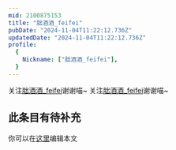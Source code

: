 ```yaml
---
mid: 2100875153
title: "朏酒酒_feifei"
pubDate: "2024-11-04T11:22:12.736Z"
updatedDate: "2024-11-04T11:22:12.736Z"
profile:
  {
    Nickname: ["朏酒酒_feifei"],
  }
---
```


关注[朏酒酒_feifei](https://space.bilibili.com/2100875153)谢谢喵~ 关注[朏酒酒_feifei](https://space.bilibili.com/2100875153)谢谢喵~

## 此条目有待补充
你可以在[这里](https://github.com/Yuhanawa/VTuber.ICU-Content/edit/master/v/朏酒酒_feifei/index.md)编辑本文

